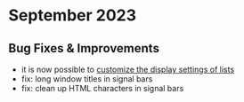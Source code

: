 # September 2023

## Bug Fixes & Improvements

- it is now possible to [customize the display settings of lists](https://www.youtube.com/watch?v=pvKUttYs5ow)
- fix: long window titles in signal bars
- fix: clean up HTML characters in signal bars